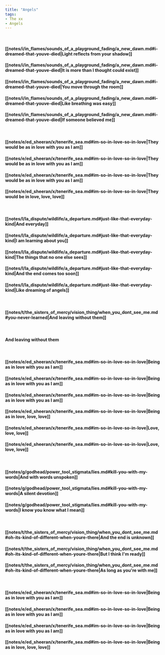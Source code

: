 ```yaml
---
title: "Angels"
tags:
- The xx
- Angels
---
```

&nbsp;
#### [[notes/i/in_flames/sounds_of_a_playground_fading/a_new_dawn.md#i-dreamed-that-youve-died|Light reflects from your shadow]]
#### [[notes/i/in_flames/sounds_of_a_playground_fading/a_new_dawn.md#i-dreamed-that-youve-died|It is more than I thought could exist]]
#### [[notes/i/in_flames/sounds_of_a_playground_fading/a_new_dawn.md#i-dreamed-that-youve-died|You move through the room]]
#### [[notes/i/in_flames/sounds_of_a_playground_fading/a_new_dawn.md#i-dreamed-that-youve-died|Like breathing was easy]]
#### [[notes/i/in_flames/sounds_of_a_playground_fading/a_new_dawn.md#i-dreamed-that-youve-died|If someone believed me]]
&nbsp;
#### [[notes/e/ed_sheeran/x/tenerife_sea.md#im-so-in-love-so-in-love|They would be as in love with you as I am]]
#### [[notes/e/ed_sheeran/x/tenerife_sea.md#im-so-in-love-so-in-love|They would be as in love with you as I am]]
#### [[notes/e/ed_sheeran/x/tenerife_sea.md#im-so-in-love-so-in-love|They would be as in love with you as I am]]
#### [[notes/e/ed_sheeran/x/tenerife_sea.md#im-so-in-love-so-in-love|They would be in love, love, love]]
&nbsp;
#### [[notes/l/la_dispute/wildlife/a_departure.md#just-like-that-everyday-kind|And everyday]]
#### [[notes/l/la_dispute/wildlife/a_departure.md#just-like-that-everyday-kind|I am learning about you]]
#### [[notes/l/la_dispute/wildlife/a_departure.md#just-like-that-everyday-kind|The things that no one else sees]]
#### [[notes/l/la_dispute/wildlife/a_departure.md#just-like-that-everyday-kind|And the end comes too soon]]
#### [[notes/l/la_dispute/wildlife/a_departure.md#just-like-that-everyday-kind|Like dreaming of angels]]
&nbsp;
#### [[notes/t/the_sisters_of_mercy/vision_thing/when_you_dont_see_me.md#you-never-learned|And leaving without them]]
&nbsp;
#### And leaving without them
&nbsp;
#### [[notes/e/ed_sheeran/x/tenerife_sea.md#im-so-in-love-so-in-love|Being as in love with you as I am]]
#### [[notes/e/ed_sheeran/x/tenerife_sea.md#im-so-in-love-so-in-love|Being as in love with you as I am]]
#### [[notes/e/ed_sheeran/x/tenerife_sea.md#im-so-in-love-so-in-love|Being as in love with you as I am]]
#### [[notes/e/ed_sheeran/x/tenerife_sea.md#im-so-in-love-so-in-love|Being as in love, love, love]]
#### [[notes/e/ed_sheeran/x/tenerife_sea.md#im-so-in-love-so-in-love|Love, love, love]]
#### [[notes/e/ed_sheeran/x/tenerife_sea.md#im-so-in-love-so-in-love|Love, love, love]]
&nbsp;
#### [[notes/g/godhead/power_tool_stigmata/lies.md#kill-you-with-my-words|And with words unspoken]]
#### [[notes/g/godhead/power_tool_stigmata/lies.md#kill-you-with-my-words|A silent devotion]]
#### [[notes/g/godhead/power_tool_stigmata/lies.md#kill-you-with-my-words|I know you know what I mean]]
&nbsp;
#### [[notes/t/the_sisters_of_mercy/vision_thing/when_you_dont_see_me.md#oh-its-kind-of-different-when-youre-there|And the end is unknown]]
#### [[notes/t/the_sisters_of_mercy/vision_thing/when_you_dont_see_me.md#oh-its-kind-of-different-when-youre-there|But I think I'm ready]]
#### [[notes/t/the_sisters_of_mercy/vision_thing/when_you_dont_see_me.md#oh-its-kind-of-different-when-youre-there|As long as you're with me]]
&nbsp;
#### [[notes/e/ed_sheeran/x/tenerife_sea.md#im-so-in-love-so-in-love|Being as in love with you as I am]]
#### [[notes/e/ed_sheeran/x/tenerife_sea.md#im-so-in-love-so-in-love|Being as in love with you as I am]]
#### [[notes/e/ed_sheeran/x/tenerife_sea.md#im-so-in-love-so-in-love|Being as in love with you as I am]]
#### [[notes/e/ed_sheeran/x/tenerife_sea.md#im-so-in-love-so-in-love|Being as in love, love, love]]
